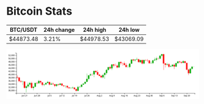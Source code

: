 # Bitcoin Stats

BTC/USDT|24h change|24h high|24h low|
|---|---|---|---|
|$44873.48|3.21%|$44978.53|$43069.09|

<img src="./chart.svg">

